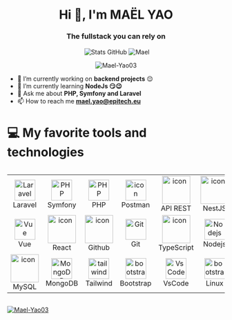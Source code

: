 <h1 align="center">Hi 👋, I'm MAËL YAO</h1>
<h3 align="center">The fullstack you can rely on</h3>

<p align="center"> <img align="center" src="https://github-readme-stats.vercel.app/api?username=Mael-Yao03&show_icons=true&theme=vue-dark&hide_border=true" alt="Stats GitHub" /> <img align="center" src="https://github-readme-streak-stats.herokuapp.com/?user=Mael-Yao03&theme=vue-dark&hide_border=true&date_format=M%20j%5B%2C%20Y%5D&currStreakNum=DDDDDD" alt="Mael" />
</p>
<p align="center"><img align="center" src="https://github-readme-stats.vercel.app/api/top-langs?username=Mael-Yao03&show_icons=true&locale=en&layout=compact&theme=vue-dark" alt="Mael-Yao03" /></p>




- 🔭 I’m currently working on **backend projects** 😌
- 🌱 I’m currently learning **NodeJs 😏😉**
- 💬 Ask me about **PHP, Symfony and Laravel**
- 📫 How to reach me **mael.yao@epitech.eu**

# 💻 My favorite tools and technologies
<div style="display: flex; align-items: flex-start; align: center">
<table align="center">
  <tr>
    <td align="center"  width="96">
        <img src="https://skillicons.dev/icons?i=laravel" width="48" height="48" alt="Laravel" />
      <br>Laravel
    </td>
    <td align="center" width="96">
        <img src="https://skillicons.dev/icons?i=symfony" width="48" height="48" alt="PHP" />
      <br>Symfony
    </td>
    <td align="center" width="96">
        <img src="https://skillicons.dev/icons?i=php" width="48" height="48" alt="PHP" />
      <br>PHP
    </td>
    <td align="center" width="96">
        <img src="https://skillicons.dev/icons?i=postman" alt="icon" width="48" height="48" />
      <br>Postman
    </td>
    <td align="center" width="96">
      <a href="#macropower-tech">
        <img src="https://techstack-generator.vercel.app/restapi-icon.svg" alt="icon" width="65" height="65" />
      </a>
      <br>API REST
    </td>
    <td align="center" width="96">
        <img src="https://skillicons.dev/icons?i=nestjs" alt="icon" width="65" height="65" />
      <br>NestJS
    </td>
    <td align="center" width="96">
        <img src="https://techstack-generator.vercel.app/js-icon.svg" alt="icon" width="65" height="65" />
      <br>JavaScript
    </td>
    <td align="center" width="96">
        <img src="https://skillicons.dev/icons?i=nextjs" alt="icon" width="65" height="65" />
      <br>NextJS
    </td>
    <!-- 
     <td align="center" width="96">
        <img src="https://techstack-generator.vercel.app/aws-icon.svg" alt="icon" width="65" height="65" />
      <br>AWS
    </td>
    <td align="center" width="96">
        <img src="https://techstack-generator.vercel.app/csharp-icon.svg" alt="icon" width="65" height="65" />
      <br>C#
    </td> -->
  </tr>
  <tr>
  <td align="center" width="96">
        <img src="https://skillicons.dev/icons?i=vue" width="48" height="48" alt="Vue" />
      <br>Vue
    </td>
    <td align="center" width="96">
        <img src="https://techstack-generator.vercel.app/react-icon.svg" alt="icon" width="65" height="65" />
      <br>React
    </td>
    <td align="center" width="96">
        <img src="https://techstack-generator.vercel.app/github-icon.svg" alt="icon" width="65" height="65" />
      <br>Github
    </td>
    <td align="center" width="96"> 
        <img src="https://user-images.githubusercontent.com/25181517/192108372-f71d70ac-7ae6-4c0d-8395-51d8870c2ef0.png" width="48" height="48" alt="Git" />
      <br>Git
    </td>
    <td align="center" width="96">
        <img src="https://techstack-generator.vercel.app/ts-icon.svg" alt="icon" width="65" height="65" />
      <br>TypeScript
    </td>
    <td align="center" width="96">
        <img src="https://skillicons.dev/icons?i=nodejs" width="48" height="48" alt="Nodejs" />
      <br>Nodejs
    </td>
    <td align="center"  width="96">
        <img src="https://skillicons.dev/icons?i=html" width="48" height="48" alt="HTML5" />
      <br>HTML5
    </td>
    <td align="center" width="96">
        <img src="https://skillicons.dev/icons?i=css" width="48" height="48" alt="css" />
      <br>CSS
    </td>
    <!-- <td align="center" width="96">
        <img src="https://skillicons.dev/icons?i=jquery" width="48" height="48" alt="jQuery" />
      <br>jQuery
    </td> -->
  </tr>
 <tr>
   <td align="center" width="96">
        <img src="https://techstack-generator.vercel.app/mysql-icon.svg" alt="icon" width="65" height="65" />
      <br>MySQL
    </td>
      <td align="center" width="96">
        <img src="https://skillicons.dev/icons?i=mongodb" width="48" height="48" alt="MongoDB" />
      <br>MongoDB
    </td>
    <td align="center" width="96">
        <img src="https://skillicons.dev/icons?i=tailwind" width="48" height="48" alt="tailwind" />
      <br>Tailwind
    </td>   
    <td align="center"  width="96">
        <img src="https://skillicons.dev/icons?i=bootstrap" width="48" height="48" alt="bootstrap" />
      <br>Bootstrap
    </td>
            <td align="center" width="96">
        <img src="https://skillicons.dev/icons?i=vscode" width="48" height="48" alt="VsCode" />
      <br>VsCode
    </td>
    <td align="center"  width="96">
        <img src="https://skillicons.dev/icons?i=linux" width="48" height="48" alt="bootstrap" />
      <br>Linux
    </td>
              <td align="center" width="96">
        <img src="https://skillicons.dev/icons?i=trello" width="48" height="48" alt="WordPress" />
      <br>WordPress
    </td>
      <!--        <td align="center" width="96">
        <img src="https://skillicons.dev/icons?i=sass" width="48" height="48" alt="Sass" />
      <br>Sass
    </td>
              <td align="center" width="96">
        <img src="https://skillicons.dev/icons?i=graphql" width="48" height="48" alt="MySQL" />
      <br>GraphQL
    </td> -->
    <td align="center" width="96">
        <img src="https://skillicons.dev/icons?i=postgres" width="48" height="48" alt="PostgreSQL" />
      <br>PostgreSQL
    </td>
 </tr>
</table>
<br><br>


</div>   

<!-- <p align="left">


<a href="https://www.php.net" target="_blank" rel="noreferrer">
    <img src="https://raw.githubusercontent.com/devicons/devicon/master/icons/php/php-original.svg" alt="php" width="40" height="40"/>
</a>

<a href="https://www.laravel.com/" target="_blank" rel="noreferrer">
    <img src="https://w7.pngwing.com/pngs/399/620/png-transparent-laravel-hd-logo.png" alt="Laravel" width="40" height="40"/>
</a>

<a href="https://nodejs.org" target="_blank" rel="noreferrer">
    <img src="https://raw.githubusercontent.com/devicons/devicon/master/icons/nodejs/nodejs-original-wordmark.svg" alt="nodejs" width="40" height="40"/>
</a>

<a href="https://www.mysql.com/" target="_blank" rel="noreferrer">
    <img src="https://raw.githubusercontent.com/devicons/devicon/master/icons/mysql/mysql-original-wordmark.svg" alt="mysql" width="40" height="40"/>
</a>

<a href="https://mongodb.com" target="_blank" rel="noreferrer">
    <img src="https://1000logos.net/wp-content/uploads/2020/08/MongoDB-Logo.png" alt="mongodb" width="80" height="40"/>
</a>

<a href="https://git-scm.com/" target="_blank" rel="noreferrer">
    <img src="https://www.vectorlogo.zone/logos/git-scm/git-scm-icon.svg" alt="git" width="40" height="40"/>
</a>

<a href="https://netlify.com" target="_blank" rel="noreferrer">
    <img src="https://upload.wikimedia.org/wikipedia/commons/thumb/b/b8/Netlify_logo.svg/1200px-Netlify_logo.svg.png" alt="netlify" width="100" height="40"/>
</a>

<a href="https://www.w3.org/html/" target="_blank" rel="noreferrer">
    <img src="https://raw.githubusercontent.com/devicons/devicon/master/icons/html5/html5-original-wordmark.svg" alt="html5" width="40" height="40"/>
</a>

<a href="https://vuejs.org/" target="_blank" rel="noreferrer">
    <img src="https://raw.githubusercontent.com/devicons/devicon/master/icons/vuejs/vuejs-original-wordmark.svg" alt="vuejs" width="40" height="40"/>
</a>

<a href="https://symfony.com/" target="_blank" rel="noreferrer">
    <img src="https://cdn.icon-icons.com/icons2/2389/PNG/512/symfony_logo_icon_144821.png" alt="symfony" width="40" height="40"/>
</a>

<a href="https://flask.palletsprojects.com" target="_blank" rel="noreferrer">
    <img src="https://play-lh.googleusercontent.com/keVVojxW-b11NTKWZg8GulfLlhqBpATvqGFViblYsI0fxW_8a0sIPgyRlB94Gu1AQMY" alt="flask" width="40" height="40"/>
</a>

<a href="https://code.visualstudio.com" target="_blank" rel="noreferrer">
 <i class="devicon-visualstudio-plain" style="font-size=0"></i>
</a>

<a href="https://www.docker.com/" target="_blank" rel="noreferrer">
    <img src="https://1000logos.net/wp-content/uploads/2021/11/Docker-Logo-2013.png" alt="docker" width="40" height="40"/>
</a> -->

<p align="cente"> <a href="https://github.com/ryo-ma/github-profile-trophy"><img src="https://github-profile-trophy.vercel.app/?username=Mael-Yao03&theme=nord" alt="Mael-Yao03" /></a> </p>
